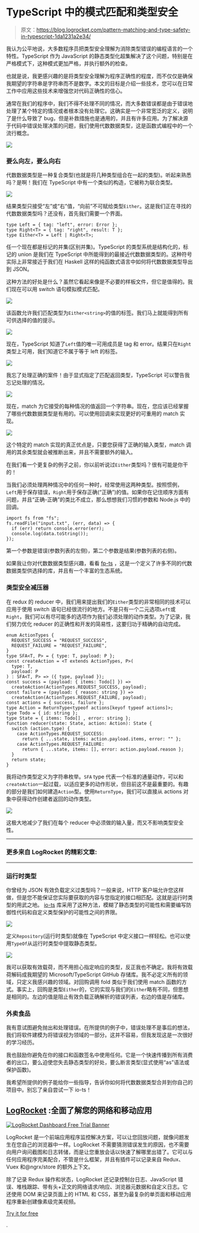 # TypeScript 中的模式匹配和类型安全

> 原文：<https://blog.logrocket.com/pattern-matching-and-type-safety-in-typescript-1da1231a2e34/>

我认为公平地说，大多数程序员把类型安全理解为消除类型错误的编程语言的一个特性。TypeScript 作为 JavaScript 的静态类型化超集解决了这个问题，特别是在严格模式下，这种模式更加严格，并执行额外的检查。

也就是说，我更感兴趣的是将类型安全理解为程序正确性的程度，而不仅仅是确保我期望的字符串是字符串而不是数字。本文的目标是介绍一些技术，您可以在日常工作中应用这些技术来增强您对代码正确性的信心。

通常在我们的程序中，我们不得不处理不同的情况，而大多数错误都是由于错误地处理了某个特定的情况或者根本没有处理它。这确实是一个非常宽泛的定义，说明了是什么导致了 bug，但是补救措施也是通用的，并且有许多应用。为了解决源于代码中错误处理决策的问题，我们使用代数数据类型，这是函数式编程中的一个流行概念。

[![](img/94b3e0f84b30cb0d321f60471481ab64.png)](https://logrocket.com/signup/)

### 要么向左，要么向右

代数数据类型是一种复合类型(也就是将几种类型组合在一起的类型)。听起来熟悉吗？是啊！我们在 TypeScript 中有一个类似的构造，它被称为联合类型。

![](img/b5fd2c56c0510c99b350e9f828da366d.png)

结果类型只接受“左”或“右”值，“向前”不可赋给类型`Either`。这是我们正在寻找的代数数据类型吗？还没有，首先我们需要一个界面。

```
type Left = { tag: "left", error: Error };
type Right<T> = { tag: "right", result: T };
type Either<T> = Left | Right<T>;
```

任一个现在都是标记的并集(区别并集)。TypeScript 的类型系统是结构化的，标记的 union 是我们在 TypeScript 中所能得到的最接近代数数据类型的。这种符号实际上非常接近于我们在 Haskell 这样的纯函数式语言中如何将代数数据类型导出到 JSON。

这种方法的好处是什么？虽然它看起来像是不必要的样板文件，但它是值得的。我们现在可以用 switch 语句模拟模式匹配。

![](img/bb19c6efb722dbb176ba5afc4f34c95c.png)

该函数允许我们匹配类型为`Either<string>`的值的标签。我们马上就能得到所有可供选择的值的提示。

![](img/2ad4fce650af41bb898fe22b22876ecb.png)

现在，TypeScript 知道了`Left`值的唯一可用成员是 tag 和 error。结果只在`Right`类型上可用，我们知道它不属于等于 left 的标签。

![](img/8b76893c8e2439dabfde53ad917d42d8.png)

我忘了处理正确的案件！由于显式指定了匹配返回类型，TypeScript 可以警告我忘记处理的情况。

![](img/a69a995647f6c419694c546cdd07d40f.png)

现在，match 为它接受的每种情况的值返回一个字符串。现在，您应该已经掌握了哪些代数数据类型是有用的。可以使用回调来实现更好的可重用的 match 实现。

![](img/56f423a2fa3a90b33f16c29876905838.png)

这个特定的 match 实现的真正优点是，只要您获得了正确的输入类型，match 调用的其余类型就会被推断出来，并且不需要额外的输入。

在我们看一个更复杂的例子之前，你以前听说过`Either`类型吗？很有可能是你干的！

当我们必须处理两种情况中的任何一种时，经常使用这两种类型。按照惯例，`Left`用于保存错误，`Right`用于保存正确(“正确”)的值。如果你在记住顺序方面有问题，并且“正确-正确”的类比不成立，那么想想我们习惯的参数和 Node.js 中的回调。

```
import fs from "fs";
fs.readFile("input.txt", (err, data) => {
  if (err) return console.error(err);
  console.log(data.toString());
});
```

第一个参数是错误(参数列表的左侧)，第二个参数是结果(参数列表的右侧)。

如果我让你对代数数据类型感兴趣，看看 [fp-ts](https://github.com/gcanti/fp-ts) ，这是一个定义了许多不同的代数数据类型供选择的库，并且有一个丰富的生态系统。

### 类型安全减压器

在 redux 的 reducer 中，我们用来提出我们的`Either`类型的非常相同的技术可以应用于使用 switch 语句已经很流行的地方。不是只有一个二元选项`Left`或`Right`，我们可以有尽可能多的选项作为我们必须处理的动作类型。为了记录，我们努力优化 reducer 的正确性和开发的简易性，这要归功于精确的自动完成。

```
enum ActionTypes {
  REQUEST_SUCCESS = "REQUEST_SUCCESS",
  REQUEST_FAILURE = "REQUEST_FAILURE",
}
type SFA<T, P> = { type: T, payload: P };
const createAction = <T extends ActionTypes, P>(
  type: T,
  payload: P
) : SFA<T, P> => ({ type, payload });
const success = (payload: { items: Todo[] }) =>
  createAction(ActionTypes.REQUEST_SUCCESS, payload);
const failure = (payload: { reason: string }) =>
  createAction(ActionTypes.REQUEST_FAILURE, payload);
const actions = { success, failure };
type Action = ReturnType<typeof actions[keyof typeof actions]>;
type Todo = { id: string };
type State = { items: Todo[] , error: string };
function reducer(state: State, action: Action): State {
  switch (action.type) {
    case ActionTypes.REQUEST_SUCCESS:
      return { ...state, items: action.payload.items, error: "" };
    case ActionTypes.REQUEST_FAILURE:
      return { ...state, items: [], error: action.payload.reason };
  }
  return state;
}
```

我将动作类型定义为字符串枚举。`SFA` type 代表一个标准的通量动作，可以和`createAction`一起过载，以适应更多的动作形状，但目前这不是最重要的。有趣的部分是我们如何建造`Action`型。使用`ReturnType`，我们可以直接从 actions 对象中获得动作创建者返回的动作类型。

![](img/f6e8b82ae8fdfa25ec0d06309637eb38.png)

这极大地减少了我们在每个 reducer 中必须做的输入量，而又不影响类型安全性。

* * *

### 更多来自 LogRocket 的精彩文章:

* * *

### 运行时类型

你曾经为 JSON 有效负载定义过类型吗？一般来说，HTTP 客户端允许您这样做，但是您不能保证您实际要获取的内容与您指定的接口相匹配。这就是运行时类型的用武之地。 [io-ts](https://github.com/gcanti/io-ts) 库采用了这种方法，模糊了静态类型的可能性和需要编写防御性代码和自定义类型保护的可能性之间的界限。

![](img/b9a192bba3a9d9844754bec124b3e63c.png)

定义`Repository`(运行时类型)就像在 TypeScript 中定义接口一样轻松。也可以使用`TypeOf`从运行时类型中提取静态类型。

![](img/9d9eca6f40d58c8d30f28261eb4162fe.png)

我可以获取有效载荷，而不用担心指定响应的类型，反正我也不确定。我将有效载荷解码成我期望的 Microsoft/TypeScript GitHub 存储库。我不必定义所有的领域，只定义我感兴趣的领域。对回购调用 fold 类似于我们使用 match 函数的方式。事实上，回购是类型`Either`的，它的实现与我们的`Either`略有不同，但思想是相同的。左边的值是阻止有效负载正确解析的错误列表，右边的值是存储库。

### 外卖食品

我有意试图避免抛出和处理错误。在所提供的例子中，错误处理不是事后的想法，我们将软件建模为将错误视为领域的一部分。这并不容易，但我发现这是一次很好的学习经历。

我也鼓励你避免在你的接口和函数签名中使用任何。它是一个快速传播到所有消费者的出口，要么迫使您失去静态类型的好处，要么断言类型(显式使用“as”语法或保护函数)。

我希望所提供的例子能给你一些指导，告诉你如何将代数数据类型合并到你自己的项目中。别忘了亲自尝试一下 io-ts！

## [LogRocket](https://lp.logrocket.com/blg/typescript-signup) :全面了解您的网络和移动应用

[![LogRocket Dashboard Free Trial Banner](img/d6f5a5dd739296c1dd7aab3d5e77eeb9.png)](https://lp.logrocket.com/blg/typescript-signup)

LogRocket 是一个前端应用程序监控解决方案，可以让您回放问题，就像问题发生在您自己的浏览器中一样。LogRocket 不需要猜测错误发生的原因，也不需要向用户询问截图和日志转储，而是让您重放会话以快速了解哪里出错了。它可以与任何应用程序完美配合，不管是什么框架，并且有插件可以记录来自 Redux、Vuex 和@ngrx/store 的额外上下文。

除了记录 Redux 操作和状态，LogRocket 还记录控制台日志、JavaScript 错误、堆栈跟踪、带有头+正文的网络请求/响应、浏览器元数据和自定义日志。它还使用 DOM 来记录页面上的 HTML 和 CSS，甚至为最复杂的单页面和移动应用程序重新创建像素级完美视频。

[Try it for free](https://lp.logrocket.com/blg/typescript-signup)

.